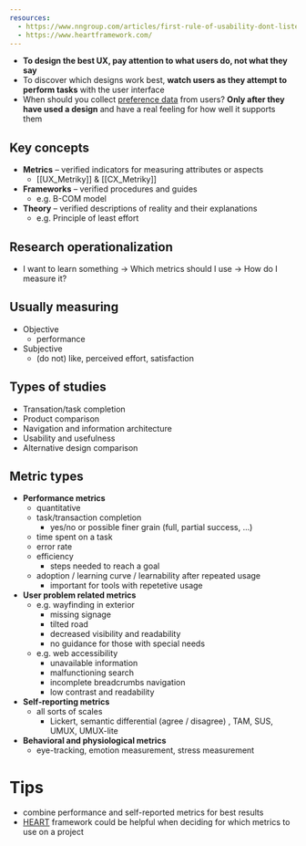 ```yaml
---
resources:
  - https://www.nngroup.com/articles/first-rule-of-usability-dont-listen-to-users/
  - https://www.heartframework.com/
---
```


- **To design the best UX, pay attention to what users do, not what they say**
- To discover which designs work best, **watch users as they attempt to perform tasks** with the user interface
- When should you collect [preference data](https://www.nngroup.com/articles/ab-testing-and-ux-research/ "Define Stronger A/B Test Variations Through UX Research") from users? **Only after they have used a design** and have a real feeling for how well it supports them
## Key concepts
- **Metrics** – verified indicators for measuring attributes or aspects
	- [[UX_Metriky]] & [[CX_Metriky]]
- **Frameworks** – verified procedures and guides
	- e.g. B-COM model
- **Theory** – verified descriptions of reality and their explanations
	- e.g. Principle of least effort
## Research operationalization
- I want to learn something -> Which metrics should I use -> How do I measure it?
## Usually measuring
- Objective
	- performance
- Subjective
	- (do not) like, perceived effort, satisfaction
## Types of studies
- Transation/task completion
- Product comparison
- Navigation and information architecture
- Usability and usefulness
- Alternative design comparison
## Metric types
- **Performance metrics**
	- quantitative
	- task/transaction completion
		- yes/no or possible finer grain (full, partial success, ...)
	- time spent on a task
	- error rate
	- efficiency
		- steps needed to reach a goal
	- adoption / learning curve / learnability after repeated usage
		- important for tools with repetetive usage
- **User problem related metrics**
	- e.g. wayfinding in exterior
		- missing signage
		- tilted road
		- decreased visibility and readability
		- no guidance for those with special needs
	- e.g. web accessibility
		- unavailable information
		- malfunctioning search
		- incomplete breadcrumbs navigation
		- low contrast and readability
- **Self-reporting metrics**
	- all sorts of scales
		- Lickert, semantic differential (agree / disagree) , TAM, SUS, UMUX, UMUX-lite
- **Behavioral and physiological metrics**
	- eye-tracking, emotion measurement, stress measurement

# Tips
- combine performance and self-reported metrics for best results
- [HEART](https://www.heartframework.com/) framework could be helpful when deciding for which metrics to use on a project